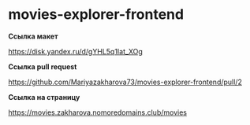 # movies-explorer-frontend


**Cсылка макет**

https://disk.yandex.ru/d/gYHL5q1Iat_XOg


**Cсылка pull request**

https://github.com/Mariyazakharova73/movies-explorer-frontend/pull/2 

**Cсылка на страницу**

https://movies.zakharova.nomoredomains.club/movies

